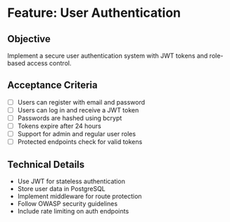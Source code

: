 # Feature: User Authentication

## Objective
Implement a secure user authentication system with JWT tokens and role-based access control.

## Acceptance Criteria
- [ ] Users can register with email and password
- [ ] Users can log in and receive a JWT token
- [ ] Passwords are hashed using bcrypt
- [ ] Tokens expire after 24 hours
- [ ] Support for admin and regular user roles
- [ ] Protected endpoints check for valid tokens

## Technical Details
- Use JWT for stateless authentication
- Store user data in PostgreSQL
- Implement middleware for route protection
- Follow OWASP security guidelines
- Include rate limiting on auth endpoints